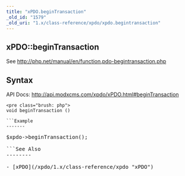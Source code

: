 ```yaml
---
title: "xPDO.beginTransaction"
_old_id: "1579"
_old_uri: "1.x/class-reference/xpdo/xpdo.begintransaction"
---
```


xPDO::beginTransaction
----------------------

See <http://php.net/manual/en/function.pdo-begintransaction.php>

Syntax
------

API Docs: <http://api.modxcms.com/xpdo/xPDO.html#beginTransaction>

```
<pre class="brush: php">
void beginTransaction ()

```Example
-------

```
<pre class="brush: php">
$xpdo->beginTransaction();

```See Also
--------

- [xPDO](/xpdo/1.x/class-reference/xpdo "xPDO")
